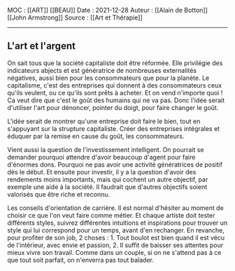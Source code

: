 MOC : [[ART]] [[BEAU]]
Date : 2021-12-28
Auteur : [[Alain de Botton]] [[John Armstrong]]
Source : [[Art et Thérapie]]
***

## L'art et l'argent

On sait tous que la société capitaliste doit être réformée. Elle privilégie des indicateurs abjects et est génératrice de nombreuses externalités négatives, aussi bien pour les consommateurs que pour la planète. Le capitalisme, c'est des entreprises qui donnent à des consommateurs ceux qu'ils veulent, ou ce qu'ils sont prêts à acheter. Et on vend n'importe quoi ! Ca veut dire que c'est le goût des humains qui ne va pas. Donc l'idée serait d'utiliser l'art pour dénoncer, pointer du doigt, pour faire changer le goût. 

L'idée serait de montrer qu'une entreprise doit faire le bien, tout en s'appuyant sur la strupture capitaliste. Créer des entreprises intégrales et éduquer par la remise en cause du goût, les consommateurs. 

Vient aussi la question de l'investissement intelligent. On pourrait se demander pourquoi attendre d'avoir beaucoup d'agent pour faire d'énormes dons. Pourquoi ne pas avoir une activité génératrices de positif dès le début. Et ensuite pour investir, il y a la question d'avoir des rendements moins importants, mais qui cochent un autre objectif, par exemple une aide à la société. Il faudrait que d'autres objectifs soient valorisés que être riche et reconnu. 

Les conseils d'orientation de carrière. Il est normal d'hésiter au moment de choisir ce que l'on veut faire comme métier. Et chaque artiste doit tester différents styles, suivrez différentes intuitions et inspirations pour trouver un style qui lui correspond pour un temps, avant d'en rechanger. En revanche, pour profiter de son job, 2 choses : 1. Tout boulot est bien quand il est vécu de l'intérieur, avec envie et passion, 2. Il suffit de baisser ses attentes pour mieux vivre son travail. Comme dans un couple, si on ne s'attend pas à ce que tout soit parfait, on n'enverra pas tout balader.
